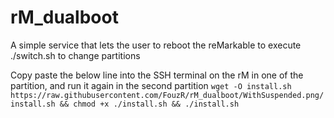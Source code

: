 # rM_dualboot
A simple service that lets the user to reboot the reMarkable to execute ./switch.sh to change partitions

Copy paste the below line into the SSH terminal on the rM in one of the partition, and run it again in the second partition
`wget -O install.sh https://raw.githubusercontent.com/FouzR/rM_dualboot/WithSuspended.png/install.sh && chmod +x ./install.sh && ./install.sh`
